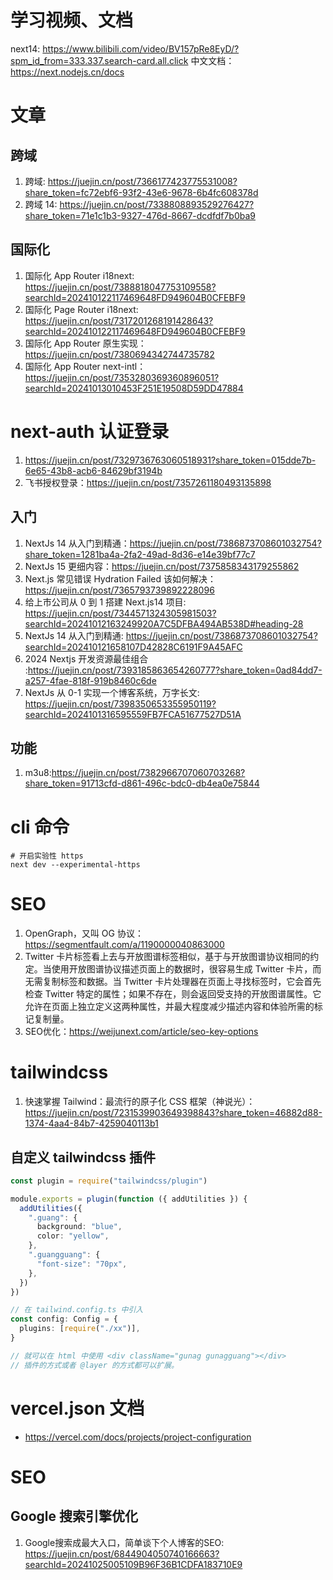 # 学习视频、文档

next14: https://www.bilibili.com/video/BV157pRe8EyD/?spm_id_from=333.337.search-card.all.click
中文文档：https://next.nodejs.cn/docs

# 文章

## 跨域

1. 跨域: https://juejin.cn/post/7366177423775531008?share_token=fc72ebf6-93f2-43e6-9678-6b4fc608378d
2. 跨域 14: https://juejin.cn/post/7338808893529276427?share_token=71e1c1b3-9327-476d-8667-dcdfdf7b0ba9

## 国际化

1. 国际化 App Router i18next: https://juejin.cn/post/7388818047753109558?searchId=202410122117469648FD949604B0CFEBF9
2. 国际化 Page Router i18next: https://juejin.cn/post/7317201268191428643?searchId=202410122117469648FD949604B0CFEBF9
3. 国际化 App Router 原生实现：https://juejin.cn/post/7380694342744735782
4. 国际化 App Router next-intl：https://juejin.cn/post/7353280369360896051?searchId=20241013010453F251E19508D59DD47884

# next-auth 认证登录

1. https://juejin.cn/post/7329736763060518931?share_token=015dde7b-6e65-43b8-acb6-84629bf3194b
2. 飞书授权登录：https://juejin.cn/post/7357261180493135898

## 入门

1. NextJs 14 从入门到精通：https://juejin.cn/post/7386873708601032754?share_token=1281ba4a-2fa2-49ad-8d36-e14e39bf77c7
2. NextJs 15 更细内容：https://juejin.cn/post/7375858343179255862
3. Next.js 常见错误 Hydration Failed 该如何解决：https://juejin.cn/post/7365793739892228096
4. 给上市公司从 0 到 1 搭建 Next.js14 项目: https://juejin.cn/post/7344571324305981503?searchId=20241012163249920A7C5DFBA494AB538D#heading-28
5. NextJs 14 从入门到精通: https://juejin.cn/post/7386873708601032754?searchId=202410121658107D42828C6191F9A45AFC
6. 2024 Nextjs 开发资源最佳组合 :https://juejin.cn/post/7393185863654260777?share_token=0ad84dd7-a257-4fae-818f-919b8460c6de
7. NextJs 从 0-1 实现一个博客系统，万字长文: https://juejin.cn/post/7398350653355950119?searchId=2024101316595559FB7FCA51677527D51A

## 功能

1. m3u8:https://juejin.cn/post/7382966707060703268?share_token=91713cfd-d861-496c-bdc0-db4ea0e75844

# cli 命令

```shell
# 开启实验性 https
next dev --experimental-https
```

# SEO

1. OpenGraph，又叫 OG 协议：https://segmentfault.com/a/1190000040863000
2. Twitter 卡片标签看上去与开放图谱标签相似，基于与开放图谱协议相同的约定。当使用开放图谱协议描述页面上的数据时，很容易生成 Twitter 卡片，而无需复制标签和数据。当 Twitter 卡片处理器在页面上寻找标签时，它会首先检查 Twitter 特定的属性；如果不存在，则会返回受支持的开放图谱属性。它允许在页面上独立定义这两种属性，并最大程度减少描述内容和体验所需的标记复制量。
3. SEO优化：https://weijunext.com/article/seo-key-options

# tailwindcss

1. 快速掌握 Tailwind：最流行的原子化 CSS 框架（神说光）：https://juejin.cn/post/7231539903649398843?share_token=46882d88-1374-4aa4-84b7-4259040113b1

## 自定义 tailwindcss 插件

```ts
const plugin = require("tailwindcss/plugin")

module.exports = plugin(function ({ addUtilities }) {
  addUtilities({
    ".guang": {
      background: "blue",
      color: "yellow",
    },
    ".guangguang": {
      "font-size": "70px",
    },
  })
})

// 在 tailwind.config.ts 中引入
const config: Config = {
  plugins: [require("./xx")],
}

// 就可以在 html 中使用 <div className="gunag gunagguang"></div>
// 插件的方式或者 @layer 的方式都可以扩展。
```

# vercel.json 文档

- https://vercel.com/docs/projects/project-configuration

# SEO

## Google 搜索引擎优化

1. Google搜索成最大入口，简单谈下个人博客的SEO: https://juejin.cn/post/6844904050740166663?searchId=20241025005109B96F36B1CDFA183710E9
